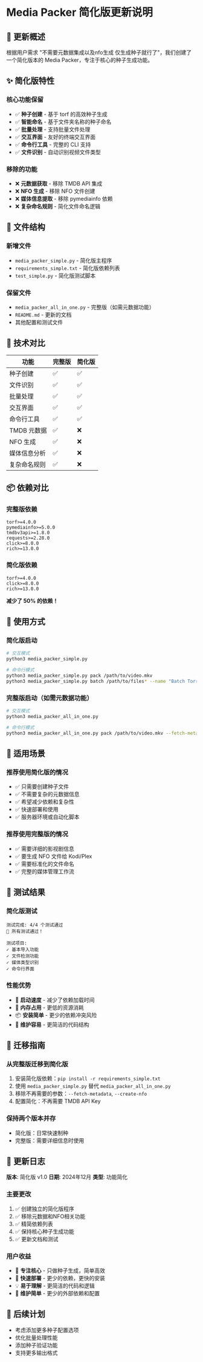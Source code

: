 # Media Packer 简化版更新说明

## 🎯 更新概述

根据用户需求 "不需要元数据集成以及nfo生成 仅生成种子就行了"，我们创建了一个简化版本的 Media Packer，专注于核心的种子生成功能。

## ✨ 简化版特性

### 核心功能保留
- ✅ **种子创建** - 基于 torf 的高效种子生成
- ✅ **智能命名** - 基于文件夹名称的种子命名
- ✅ **批量处理** - 支持批量文件处理
- ✅ **交互界面** - 友好的终端交互界面
- ✅ **命令行工具** - 完整的 CLI 支持
- ✅ **文件识别** - 自动识别视频文件类型

### 移除的功能
- ❌ **元数据获取** - 移除 TMDB API 集成
- ❌ **NFO 生成** - 移除 NFO 文件创建
- ❌ **媒体信息提取** - 移除 pymediainfo 依赖
- ❌ **复杂命名规则** - 简化文件命名逻辑

## 📁 文件结构

### 新增文件
- `media_packer_simple.py` - 简化版主程序
- `requirements_simple.txt` - 简化版依赖列表
- `test_simple.py` - 简化版测试脚本

### 保留文件
- `media_packer_all_in_one.py` - 完整版（如需元数据功能）
- `README.md` - 更新的文档
- 其他配置和测试文件

## 🔧 技术对比

| 功能 | 完整版 | 简化版 |
|------|--------|--------|
| 种子创建 | ✅ | ✅ |
| 文件识别 | ✅ | ✅ |
| 批量处理 | ✅ | ✅ |
| 交互界面 | ✅ | ✅ |
| 命令行工具 | ✅ | ✅ |
| TMDB 元数据 | ✅ | ❌ |
| NFO 生成 | ✅ | ❌ |
| 媒体信息分析 | ✅ | ❌ |
| 复杂命名规则 | ✅ | ❌ |

## 📦 依赖对比

### 完整版依赖
```
torf>=4.0.0
pymediainfo>=5.0.0
tmdbv3api>=1.8.0
requests>=2.28.0
click>=8.0.0
rich>=13.0.0
```

### 简化版依赖
```
torf>=4.0.0
click>=8.0.0
rich>=13.0.0
```

**减少了 50% 的依赖！**

## 🚀 使用方式

### 简化版启动
```bash
# 交互模式
python3 media_packer_simple.py

# 命令行模式
python3 media_packer_simple.py pack /path/to/video.mkv
python3 media_packer_simple.py batch /path/to/files* --name "Batch Torrent"
```

### 完整版启动（如需元数据功能）
```bash
# 交互模式
python3 media_packer_all_in_one.py

# 命令行模式
python3 media_packer_all_in_one.py pack /path/to/video.mkv --fetch-metadata --create-nfo
```

## 🎯 适用场景

### 推荐使用简化版的情况
- ✅ 只需要创建种子文件
- ✅ 不需要复杂的元数据信息
- ✅ 希望减少依赖和复杂性
- ✅ 快速部署和使用
- ✅ 服务器环境或自动化脚本

### 推荐使用完整版的情况
- ✅ 需要详细的影视剧信息
- ✅ 要生成 NFO 文件给 Kodi/Plex
- ✅ 需要标准化的文件命名
- ✅ 完整的媒体管理工作流

## 🧪 测试结果

### 简化版测试
```
测试完成: 4/4 个测试通过
🎉 所有测试通过！

测试项目:
✓ 基本导入功能
✓ 文件检测功能 
✓ 媒体类型识别
✓ 命令行界面
```

### 性能优势
- 🚀 **启动速度** - 减少了依赖加载时间
- 💾 **内存占用** - 更低的资源消耗
- 📦 **安装简单** - 更少的依赖冲突风险
- 🔧 **维护容易** - 更简洁的代码结构

## 🔄 迁移指南

### 从完整版迁移到简化版
1. 安装简化版依赖：`pip install -r requirements_simple.txt`
2. 使用 `media_packer_simple.py` 替代 `media_packer_all_in_one.py`
3. 移除不再需要的参数：`--fetch-metadata`, `--create-nfo`
4. 配置简化：不再需要 TMDB API Key

### 保持两个版本并存
- 简化版：日常快速制种
- 完整版：需要详细信息时使用

## 📝 更新日志

**版本**: 简化版 v1.0
**日期**: 2024年12月
**类型**: 功能简化

### 主要更改
1. ✅ 创建独立的简化版程序
2. ✅ 移除元数据和NFO相关功能
3. ✅ 精简依赖列表
4. ✅ 保持核心种子生成功能
5. ✅ 更新文档和测试

### 用户收益
- 🎯 **专注核心** - 只做种子生成，简单高效
- 🚀 **快速部署** - 更少的依赖，更快的安装
- 💡 **易于理解** - 更简洁的代码和逻辑
- 🔧 **维护简单** - 更少的外部依赖和配置

## 🚀 后续计划

- 考虑添加更多种子配置选项
- 优化批量处理性能
- 添加种子验证功能
- 支持更多输出格式
